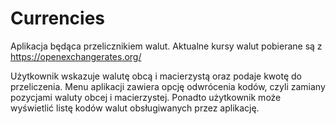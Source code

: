 # Currencies

Aplikacja będąca przelicznikiem walut. 
Aktualne kursy walut pobierane są z https://openexchangerates.org/

Użytkownik wskazuje walutę obcą i macierzystą oraz podaje kwotę do przeliczenia. 
Menu aplikacji zawiera opcję odwrócenia kodów, czyli zamiany pozycjami waluty obcej 
i macierzystej. Ponadto użytkownik może wyświetlić listę kodów walut obsługiwanych przez aplikację.

